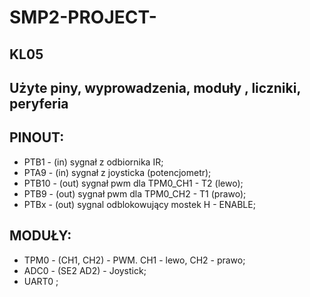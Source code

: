 # SMP2-PROJECT-

## KL05
## Użyte piny, wyprowadzenia, moduły , liczniki, peryferia

## PINOUT:
- PTB1 - (in) sygnał z odbiornika IR;
- PTA9 - (in) sygnał z joysticka (potencjometr);
- PTB10 - (out) sygnał pwm dla TPM0_CH1 - T2 (lewo);
- PTB9 - (out) sygnał pwm dla TPM0_CH2 - T1 (prawo);
- PTBx - (out) sygnal odblokowujący mostek H - ENABLE;

## MODUŁY:
- TPM0 - (CH1, CH2) - PWM. CH1 - lewo, CH2 - prawo;
- ADC0 - (SE2 AD2) - Joystick;
- UART0 ;
